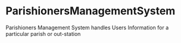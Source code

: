 # ParishionersManagementSystem
Parishioners Management System handles Users Information for a particular parish or out-station
